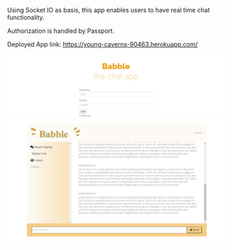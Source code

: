Using Socket IO as basis, this app enables users to have real time chat functionality.

Authorization is handled by Passport.

Deployed App link: https://young-caverns-90463.herokuapp.com/

<img src="/image/login.PNG" alt="login"/>
<img src="/image/chatRoom.PNG" alt="chatRoom"/>
